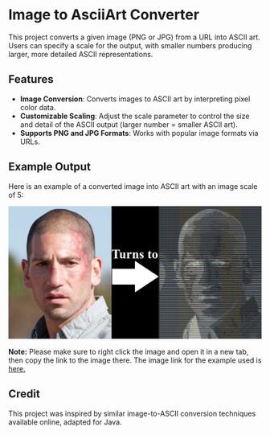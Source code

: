 # Image to AsciiArt Converter

This project converts a given image (PNG or JPG) from a URL into ASCII art. Users can specify a scale for the output, with smaller numbers producing larger, more detailed ASCII representations.


## Features

- **Image Conversion**: Converts images to ASCII art by interpreting pixel color data.
- **Customizable Scaling**: Adjust the scale parameter to control the size and detail of the ASCII output (larger number = smaller ASCII art).
- **Supports PNG and JPG Formats**: Works with popular image formats via URLs.

## Example Output

Here is an example of a converted image into ASCII art with an image scale of 5:

![Shane ASCII art conversion](images/shaneasciiart.png)


**Note:** Please make sure to right click the image and open it in a new tab, then copy the link to the image there. The image link for the example used is [here.](https://static.wikia.nocookie.net/walkingdead/images/a/a8/Season-two_shane_walsh.png/revision/latest?cb=20221017051657)
## Credit

This project was inspired by similar image-to-ASCII conversion techniques available online, adapted for Java.

